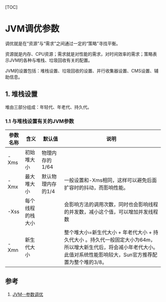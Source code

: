 [TOC]

# JVM调优参数

调优就是在“资源”与“需求”之间通过一定的“策略”寻找平衡。

资源就是内存、CPU资源；需求就是对性能的需求，对时间效率的需求；策略表示JVM的各种与堆栈、垃圾回收有关的配置。

JVM的设置包括：堆栈设置、垃圾回收的设置、并行收集器设置、CMS设置、辅助信息。

## 1. 堆栈设置

堆由三部分组成：年轻代、年老代、持久代。

### 1.1 与堆栈设置有关的JVM参数

参数名称    |    含义    |   默认值    |    说明    |
|  -  |  -  |  -  |  -  |
| -Xms  | 初始堆大小 | 物理内存的1/64 | |
| -Xmx  | 最大堆大小 | 默认物理内存的1/4 | 一般设置和-Xms相同，这样可以避免后面扩容时的抖动，而影响性能。 |
| -Xss  | 每个线程的栈大小 | | 会影响方法的调用次数，同时也会影响线程的并发数，减小这个值，可以增加并发线程数 |
| -Xmn  | 新生代大小 | | 整个堆大小=新生代大小 + 年老代大小 + 持久代大小 。持久代一般固定大小为64m，所以增大新生代后，将会减小年老代大小。此值对系统性能影响较大，Sun官方推荐配置为整个堆的3/8。 |

## 参考

1. [JVM--参数调优](https://www.cnblogs.com/anyehome/p/9071619.html)
